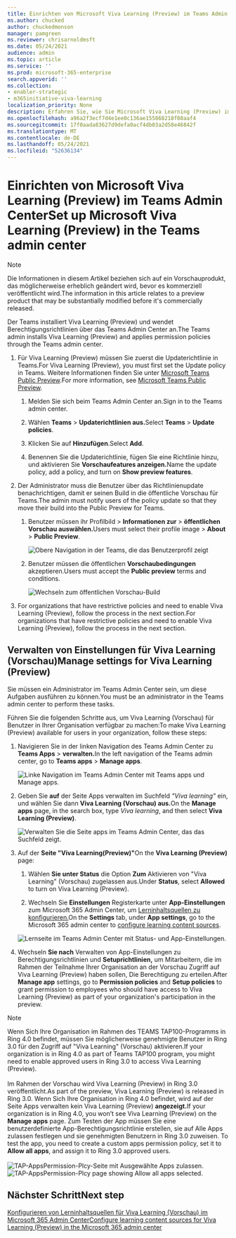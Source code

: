 ```yaml
---
title: Einrichten von Microsoft Viva Learning (Preview) im Teams Admin Center
ms.author: chucked
author: chuckedmonson
manager: pamgreen
ms.reviewer: chrisarnoldmsft
ms.date: 05/24/2021
audience: admin
ms.topic: article
ms.service: ''
ms.prod: microsoft-365-enterprise
search.appverid: ''
ms.collection:
- enabler-strategic
- m365initiative-viva-learning
localization_priority: None
description: Erfahren Sie, wie Sie Microsoft Viva Learning (Preview) im Teams konfigurieren.
ms.openlocfilehash: a96a2f3ecf7d4e1ee0c136ae155868218f08aaf4
ms.sourcegitcommit: 17f0aada83627d9defa0acf4db03a2d58e46842f
ms.translationtype: MT
ms.contentlocale: de-DE
ms.lasthandoff: 05/24/2021
ms.locfileid: "52636134"
---
```

# <a name="set-up-microsoft-viva-learning-preview-in-the-teams-admin-center"></a><span data-ttu-id="e72b5-103">Einrichten von Microsoft Viva Learning (Preview) im Teams Admin Center</span><span class="sxs-lookup"><span data-stu-id="e72b5-103">Set up Microsoft Viva Learning (Preview) in the Teams admin center</span></span>

> [!NOTE]
> <span data-ttu-id="e72b5-104">Die Informationen in diesem Artikel beziehen sich auf ein Vorschauprodukt, das möglicherweise erheblich geändert wird, bevor es kommerziell veröffentlicht wird.</span><span class="sxs-lookup"><span data-stu-id="e72b5-104">The information in this article relates to a preview product that may be substantially modified before it's commercially released.</span></span> 

<span data-ttu-id="e72b5-105">Der Teams installiert Viva Learning (Preview) und wendet Berechtigungsrichtlinien über das Teams Admin Center an.</span><span class="sxs-lookup"><span data-stu-id="e72b5-105">The Teams admin installs Viva Learning (Preview) and applies permission policies through the Teams admin center.</span></span>

1. <span data-ttu-id="e72b5-106">Für Viva Learning (Preview) müssen Sie zuerst die Updaterichtlinie in Teams.</span><span class="sxs-lookup"><span data-stu-id="e72b5-106">For Viva Learning (Preview), you must first set the Update policy in Teams.</span></span> <span data-ttu-id="e72b5-107">Weitere Informationen finden Sie unter [Microsoft Teams Public Preview](/MicrosoftTeams/public-preview-doc-updates).</span><span class="sxs-lookup"><span data-stu-id="e72b5-107">For more information, see [Microsoft Teams Public Preview](/MicrosoftTeams/public-preview-doc-updates).</span></span>

    1. <span data-ttu-id="e72b5-108">Melden Sie sich beim Teams Admin Center an.</span><span class="sxs-lookup"><span data-stu-id="e72b5-108">Sign in to the Teams admin center.</span></span>

    2. <span data-ttu-id="e72b5-109">Wählen **Teams**  >  **Updaterichtlinien aus.**</span><span class="sxs-lookup"><span data-stu-id="e72b5-109">Select **Teams** > **Update policies**.</span></span>

    3. <span data-ttu-id="e72b5-110">Klicken Sie auf **Hinzufügen**.</span><span class="sxs-lookup"><span data-stu-id="e72b5-110">Select **Add**.</span></span> 

    4. <span data-ttu-id="e72b5-111">Benennen Sie die Updaterichtlinie, fügen Sie eine Richtlinie hinzu, und aktivieren Sie **Vorschaufeatures anzeigen.**</span><span class="sxs-lookup"><span data-stu-id="e72b5-111">Name the update policy, add a policy, and turn on **Show preview features**.</span></span>

2. <span data-ttu-id="e72b5-112">Der Administrator muss die Benutzer über das Richtlinienupdate benachrichtigen, damit er seinen Build in die öffentliche Vorschau für Teams.</span><span class="sxs-lookup"><span data-stu-id="e72b5-112">The admin must notify users of the policy update so that they move their build into the Public Preview for Teams.</span></span> 

    1. <span data-ttu-id="e72b5-113">Benutzer müssen ihr Profilbild > **Informationen zur**  >  **öffentlichen Vorschau auswählen.**</span><span class="sxs-lookup"><span data-stu-id="e72b5-113">Users must select their profile image > **About** > **Public Preview**.</span></span>
   
        ![Obere Navigation in der Teams, die das Benutzerprofil zeigt](../media/learning/learning-app-select-profile-teams.png)
    
    2. <span data-ttu-id="e72b5-115">Benutzer müssen die öffentlichen **Vorschaubedingungen** akzeptieren.</span><span class="sxs-lookup"><span data-stu-id="e72b5-115">Users must accept the **Public preview** terms and conditions.</span></span>

        ![Wechseln zum öffentlichen Vorschau-Build](../media/learning/learning-app-switch-to-public-preview.png)
 
3. <span data-ttu-id="e72b5-117">For organizations that have restrictive policies and need to enable Viva Learning (Preview), follow the process in the next section.</span><span class="sxs-lookup"><span data-stu-id="e72b5-117">For organizations that have restrictive policies and need to enable Viva Learning (Preview), follow the process in the next section.</span></span>

## <a name="manage-settings-for-viva-learning-preview"></a><span data-ttu-id="e72b5-118">Verwalten von Einstellungen für Viva Learning (Vorschau)</span><span class="sxs-lookup"><span data-stu-id="e72b5-118">Manage settings for Viva Learning (Preview)</span></span>

<span data-ttu-id="e72b5-119">Sie müssen ein Administrator im Teams Admin Center sein, um diese Aufgaben ausführen zu können.</span><span class="sxs-lookup"><span data-stu-id="e72b5-119">You must be an administrator in the Teams admin center to perform these tasks.</span></span>

<span data-ttu-id="e72b5-120">Führen Sie die folgenden Schritte aus, um Viva Learning (Vorschau) für Benutzer in Ihrer Organisation verfügbar zu machen:</span><span class="sxs-lookup"><span data-stu-id="e72b5-120">To make Viva Learning (Preview) available for users in your organization, follow these steps:</span></span>

1. <span data-ttu-id="e72b5-121">Navigieren Sie in der linken Navigation des Teams Admin Center zu **Teams Apps**  >  **verwalten.**</span><span class="sxs-lookup"><span data-stu-id="e72b5-121">In the left navigation of the Teams admin center, go to **Teams apps** > **Manage apps**.</span></span>

   ![Linke Navigation im Teams Admin Center mit Teams apps und Manage apps.](../media/learning/learning-app-teams-manage-apps-nav.png)

2. <span data-ttu-id="e72b5-123">Geben Sie **auf** der Seite Apps verwalten im Suchfeld *"Viva learning"* ein, und wählen Sie dann **Viva Learning (Vorschau) aus.**</span><span class="sxs-lookup"><span data-stu-id="e72b5-123">On the **Manage apps** page, in the search box, type *Viva learning*, and then select **Viva Learning (Preview)**.</span></span>

   ![Verwalten Sie die Seite apps im Teams Admin Center, das das Suchfeld zeigt.](../media/learning/learning-app-teams-manage-apps-page.png)

3. <span data-ttu-id="e72b5-125">Auf der **Seite "Viva Learning(Preview)"**</span><span class="sxs-lookup"><span data-stu-id="e72b5-125">On the **Viva Learning (Preview)** page:</span></span>

   1. <span data-ttu-id="e72b5-126">Wählen **Sie unter Status** die Option **Zum** Aktivieren von "Viva Learning" (Vorschau) zugelassen aus.</span><span class="sxs-lookup"><span data-stu-id="e72b5-126">Under **Status**, select **Allowed** to turn on Viva Learning (Preview).</span></span>

   2. <span data-ttu-id="e72b5-127">Wechseln Sie **Einstellungen** Registerkarte unter **App-Einstellungen** zum Microsoft 365 Admin Center, um [Lerninhaltsquellen zu konfigurieren.](content-sources-365-admin-center.md)</span><span class="sxs-lookup"><span data-stu-id="e72b5-127">On the **Settings** tab, under **App settings**, go to the Microsoft 365 admin center to [configure learning content sources](content-sources-365-admin-center.md).</span></span>

   ![Lernseite im Teams Admin Center mit Status- und App-Einstellungen.](../media/learning/learning-app-teams-learning-page.png)

4. <span data-ttu-id="e72b5-129">Wechseln **Sie nach** Verwalten  von App-Einstellungen zu Berechtigungsrichtlinien und **Setuprichtlinien,** um Mitarbeitern, die im Rahmen der Teilnahme Ihrer Organisation an der Vorschau Zugriff auf Viva Learning (Preview) haben sollen, Die Berechtigung zu erteilen.</span><span class="sxs-lookup"><span data-stu-id="e72b5-129">After **Manage app** settings, go to **Permission policies** and **Setup policies** to grant permission to employees who should have access to Viva Learning (Preview) as part of your organization's participation in the preview.</span></span>

> [!NOTE]
>  <span data-ttu-id="e72b5-130">Wenn Sich Ihre Organisation im Rahmen des TEAMS TAP100-Programms in Ring 4.0 befindet, müssen Sie möglicherweise genehmigte Benutzer in Ring 3.0 für den Zugriff auf "Viva Learning" (Vorschau) aktivieren.</span><span class="sxs-lookup"><span data-stu-id="e72b5-130">If your organization is in Ring 4.0 as part of Teams TAP100 program, you might need to enable approved users in Ring 3.0 to access Viva Learning (Preview).</span></span> <br><br><span data-ttu-id="e72b5-131">Im Rahmen der Vorschau wird Viva Learning (Preview) in Ring 3.0 veröffentlicht.</span><span class="sxs-lookup"><span data-stu-id="e72b5-131">As part of the preview, Viva Learning (Preview) is released in Ring 3.0.</span></span> <span data-ttu-id="e72b5-132">Wenn Sich Ihre Organisation in Ring 4.0 befindet, wird auf der Seite Apps verwalten kein Viva Learning (Preview) **angezeigt.**</span><span class="sxs-lookup"><span data-stu-id="e72b5-132">If your organization is in Ring 4.0, you won’t see Viva Learning (Preview) on the **Manage apps** page.</span></span> <span data-ttu-id="e72b5-133">Zum Testen der App müssen Sie eine benutzerdefinierte App-Berechtigungsrichtlinie erstellen, sie auf Alle Apps zulassen festlegen und sie genehmigten Benutzern in Ring 3.0 zuweisen. </span><span class="sxs-lookup"><span data-stu-id="e72b5-133">To test the app, you need to create a custom apps permission policy, set it to **Allow all apps**, and assign it to Ring 3.0 approved users.</span></span> <br><br>   <span data-ttu-id="e72b5-134">![TAP-AppsPermission-Plcy-Seite mit Ausgewählte Apps zulassen.](../media/learning/learning-app-tap-appspermission-plcy.png)</span><span class="sxs-lookup"><span data-stu-id="e72b5-134">![TAP-AppsPermission-Plcy page showing Allow all apps selected.](../media/learning/learning-app-tap-appspermission-plcy.png)</span></span>

## <a name="next-step"></a><span data-ttu-id="e72b5-135">Nächster Schritt</span><span class="sxs-lookup"><span data-stu-id="e72b5-135">Next step</span></span>

[<span data-ttu-id="e72b5-136">Konfigurieren von Lerninhaltsquellen für Viva Learning (Vorschau) im Microsoft 365 Admin Center</span><span class="sxs-lookup"><span data-stu-id="e72b5-136">Configure learning content sources for Viva Learning (Preview) in the Microsoft 365 admin center</span></span>](content-sources-365-admin-center.md)
